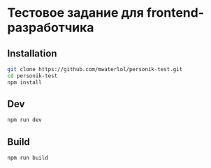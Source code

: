 # Тестовое задание для frontend-разработчика

## Installation
```bash
git clone https://github.com/mwaterlol/personik-test.git
cd personik-test
npm install
```
## Dev
```bash
npm run dev
```

## Build
```bash
npm run build
```
